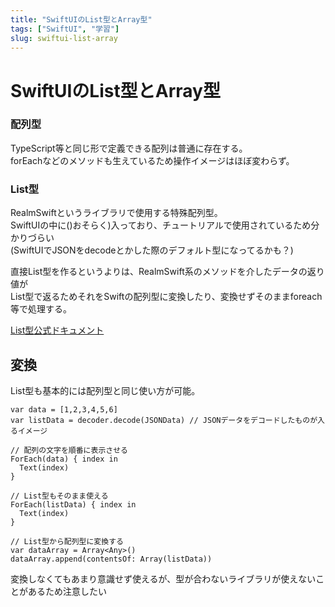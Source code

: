 ```yaml
---
title: "SwiftUIのList型とArray型"
tags: ["SwiftUI", "学習"]
slug: swiftui-list-array
---
```


# SwiftUIのList型とArray型

### 配列型
TypeScript等と同じ形で定義できる配列は普通に存在する。  
forEachなどのメソッドも生えているため操作イメージはほぼ変わらず。  

### List型
RealmSwiftというライブラリで使用する特殊配列型。  
SwiftUIの中に()おそらく)入っており、チュートリアルで使用されているため分かりづらい  
(SwiftUIでJSONをdecodeとかした際のデフォルト型になってるかも？)  

直接List型を作るというよりは、RealmSwift系のメソッドを介したデータの返り値が  
List型で返るためそれをSwiftの配列型に変換したり、変換せずそのままforeach等で処理する。  

[List型公式ドキュメント](https://www.mongodb.com/docs/realm-sdks/swift/latest/Classes/List.html)  


## 変換
List型も基本的には配列型と同じ使い方が可能。

```
var data = [1,2,3,4,5,6]
var listData = decoder.decode(JSONData) // JSONデータをデコードしたものが入るイメージ

// 配列の文字を順番に表示させる
ForEach(data) { index in
  Text(index)
}

// List型もそのまま使える
ForEach(listData) { index in
  Text(index)
}

// List型から配列型に変換する
var dataArray = Array<Any>()
dataArray.append(contentsOf: Array(listData))

```

変換しなくてもあまり意識せず使えるが、型が合わないライブラリが使えないことがあるため注意したい